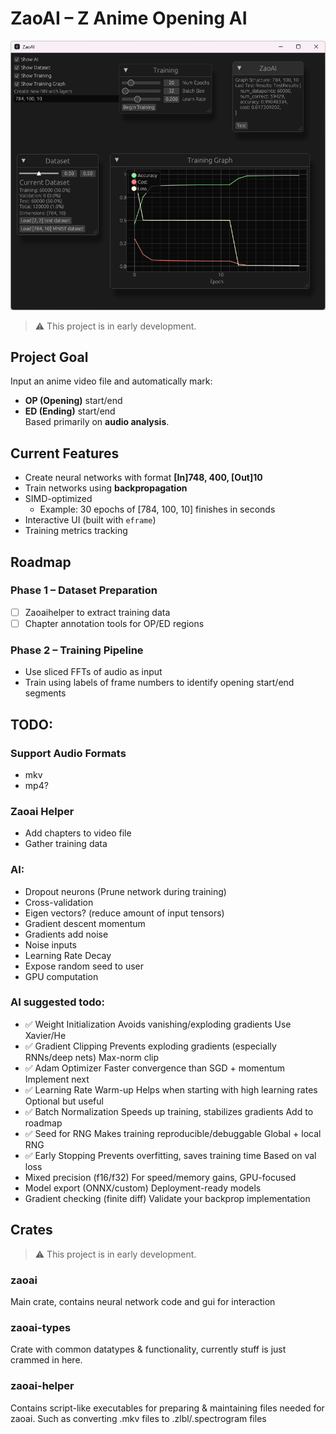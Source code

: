 # ZaoAI – Z Anime Opening AI

![alt text](img/showcase2.png)

> ⚠️ This project is in early development.

## Project Goal
Input an anime video file and automatically mark:
- **OP (Opening)** start/end
- **ED (Ending)** start/end  
Based primarily on **audio analysis**.

## Current Features

- Create neural networks with format **[In]748, 400, [Out]10**
- Train networks using **backpropagation**
- SIMD-optimized
  - Example: 30 epochs of [784, 100, 10] finishes in seconds
- Interactive UI (built with `eframe`)
- Training metrics tracking

## Roadmap

### Phase 1 – Dataset Preparation
- [ ] Zaoaihelper to extract training data
- [ ] Chapter annotation tools for OP/ED regions

### Phase 2 – Training Pipeline
- Use sliced FFTs of audio as input
- Train using labels of frame numbers to identify opening start/end segments


## TODO:
### Support Audio Formats
- mkv
- mp4?

### Zaoai Helper
- Add chapters to video file
- Gather training data

### AI:
- Dropout neurons (Prune network during training)
- Cross-validation
- Eigen vectors? (reduce amount of input tensors)
- Gradient descent momentum 
- Gradients add noise
- Noise inputs
- Learning Rate Decay
- Expose random seed to user
- GPU computation

### AI suggested todo:
- ✅ Weight Initialization	Avoids vanishing/exploding gradients	Use Xavier/He
- ✅ Gradient Clipping	Prevents exploding gradients (especially RNNs/deep nets)	Max-norm clip
- ✅ Adam Optimizer	Faster convergence than SGD + momentum	Implement next
- ✅ Learning Rate Warm-up	Helps when starting with high learning rates	Optional but useful
- ✅ Batch Normalization	Speeds up training, stabilizes gradients	Add to roadmap
- ✅ Seed for RNG	Makes training reproducible/debuggable	Global + local RNG
- ✅ Early Stopping	Prevents overfitting, saves training time	Based on val loss
- Mixed precision (f16/f32)	For speed/memory gains, GPU-focused
- Model export (ONNX/custom)	Deployment-ready models
- Gradient checking (finite diff)	Validate your backprop implementation

## Crates
> ⚠️ This project is in early development.
### zaoai
Main crate, contains neural network code and gui for interaction

### zaoai-types
Crate with common datatypes & functionality, currently stuff is just crammed in here.

### zaoai-helper
Contains script-like executables for preparing & maintaining files needed for zaoai. Such as converting .mkv files to .zlbl/.spectrogram files
